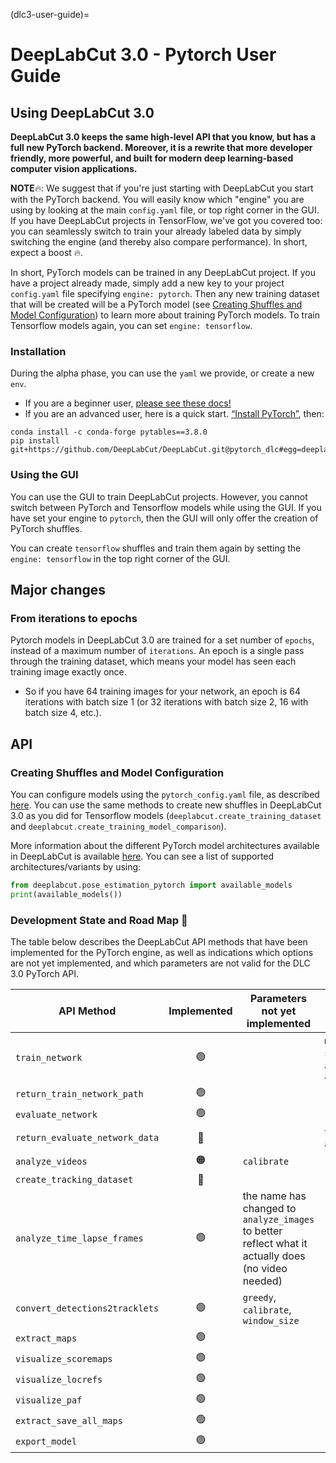 (dlc3-user-guide)=
# DeepLabCut 3.0 - Pytorch User Guide

## Using DeepLabCut 3.0

**DeepLabCut 3.0 keeps the same high-level API that you know, but has a full new PyTorch backend. 
Moreover, it is a rewrite that more developer friendly, more powerful, and built for modern deep
learning-based computer vision applications.**

**NOTE**🔥: We suggest that if you're just starting with DeepLabCut you start with the PyTorch backend. 
You will easily know which "engine" you are using by looking at the main `config.yaml` file, or top right corner in the GUI. 
If you have DeepLabCut projects in TensorFlow, we've got you covered too: you can seamlessly switch to train your already labeled data
by simply switching the engine (and thereby also compare performance). In short, expect a boost 🔥.

In short, PyTorch models can be trained in any DeepLabCut project. If you have a project already made,  simply add a new key to your 
project `config.yaml` file specifying `engine: pytorch`. Then any new training dataset
that will be created will be a PyTorch model (see 
[Creating Shuffles and Model Configuration](#Creating-Shuffles-and-Model-Configuration))
to learn more about training PyTorch models. To train Tensorflow models again, you can
set `engine: tensorflow`.

### Installation

During the alpha phase, you can use the `yaml` we provide, or create a new `env`. 
- If you are a beginner user, [please see these docs!](https://deeplabcut.github.io/DeepLabCut/docs/beginner-guides/beginners-guide.html)
- If you are an advanced user, here is a quick start. [“Install PyTorch”](https://pytorch.org/get-started/locally/), then:
```
conda install -c conda-forge pytables==3.8.0
pip install git+https://github.com/DeepLabCut/DeepLabCut.git@pytorch_dlc#egg=deeplabcut[gui,modelzoo,wandb]
```

### Using the GUI

You can use the GUI to train DeepLabCut projects. However, you cannot switch between 
PyTorch and Tensorflow models while using the GUI. If you have set your engine to
`pytorch`, then the GUI will only offer the creation of PyTorch shuffles.

You can create `tensorflow` shuffles and train them again by setting the 
`engine: tensorflow` in the top right corner of the GUI.

## Major changes

### From iterations to epochs

Pytorch models in DeepLabCut 3.0 are trained for a set number of `epochs`, instead of a 
maximum number of `iterations`. An epoch is a single pass through the training dataset, 
which means your model has seen each training image exactly once.

- So if you have 64 training images for your network, an epoch is 64 iterations with batch
size 1 (or 32 iterations with batch size 2, 16 with batch size 4, etc.).

## API

### Creating Shuffles and Model Configuration

You can configure models using the `pytorch_config.yaml` file, as described
[here](dlc3-pytorch-config). You can use the same methods to create new shuffles in 
DeepLabCut 3.0 as you did for Tensorflow models (`deeplabcut.create_training_dataset`
and `deeplabcut.create_training_model_comparison`).

More information about the different PyTorch model architectures available in DeepLabCut
is available [here](dlc3-pytorch-config). You can see a list of supported 
architectures/variants by using:

```python
from deeplabcut.pose_estimation_pytorch import available_models
print(available_models())
```

### Development State and Road Map 🚧

The table below describes the DeepLabCut API methods that have been implemented for the
PyTorch engine, as well as indications which options are not yet implemented, and which
parameters are not valid for the DLC 3.0 PyTorch API.


| API Method                     | Implemented | Parameters not yet implemented                                                                      | Parameters invalid for pytorch                      |
|--------------------------------|:-----------:|-----------------------------------------------------------------------------------------------------|-----------------------------------------------------|
| `train_network`                |     🟢      |                                                                                                     | `maxiters`, `saveiters`, `allow_growth`, `autotune` |
| `return_train_network_path`    |     🟢      |                                                                                                     |                                                     |
| `evaluate_network`             |     🟢      |                                                                                                     |                                                     |
| `return_evaluate_network_data` |     🔴      |                                                                                                     | `TFGPUinference`, `allow_growth`                    |
| `analyze_videos`               |     🟠      | `calibrate`                                                                                         |                                                     |
| `create_tracking_dataset`      |     🔴      |                                                                                                     |                                                     |
| `analyze_time_lapse_frames`    |     🟢      | the name has changed to  `analyze_images` to better reflect what it actually does (no video needed) |                                                     |
| `convert_detections2tracklets` |     🟢      | `greedy`, `calibrate`, `window_size`                                                                |                                                     |
| `extract_maps`                 |     🟢      |                                                                                                     |                                                     |
| `visualize_scoremaps`          |     🟢      |                                                                                                     |                                                     |
| `visualize_locrefs`            |     🟢      |                                                                                                     |                                                     |
| `visualize_paf`                |     🟢      |                                                                                                     |                                                     |
| `extract_save_all_maps`        |     🟢      |                                                                                                     |                                                     |
| `export_model`                 |     🟢      |                                                                                                     |                                                     |